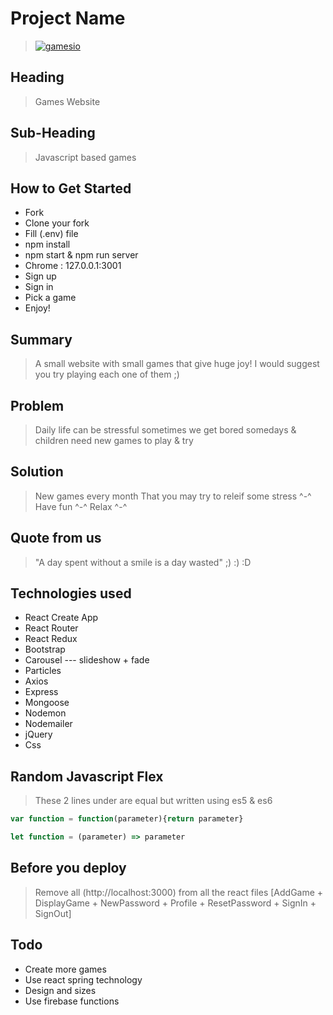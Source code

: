 # Project Name #
  > [![gamesio](https://i.postimg.cc/7Y1YVQFd/banner.png)](https://gamesio.herokuapp.com/)

## Heading ##
  > Games Website

## Sub-Heading ##
  > Javascript based games

## How to Get Started ##
*  Fork
*  Clone your fork
*  Fill (.env) file
*  npm install
*  npm start & npm run server
*  Chrome : 127.0.0.1:3001
*  Sign up
*  Sign in
*  Pick a game
*  Enjoy!

## Summary ##
  > A small website with small games that give huge joy! I would suggest you try playing each one of them ;)

## Problem ##
  > Daily life can be stressful sometimes we get bored somedays & children need new games to play & try

## Solution ##
  > New games every month That you may try to releif some stress ^-^ Have fun ^-^ Relax ^-^

## Quote from us ##
  > "A day spent without a smile is a day wasted" ;) :) :D

## Technologies used ##
*  React Create App
*  React Router
*  React Redux
*  Bootstrap
*  Carousel --- slideshow + fade
*  Particles
*  Axios
*  Express
*  Mongoose
*  Nodemon
*  Nodemailer
*  jQuery
*  Css

## Random Javascript Flex ##
  > These 2 lines under are equal but written using es5 & es6

```javascript
var function = function(parameter){return parameter}

let function = (parameter) => parameter
```
## Before you deploy ##
  > Remove all (http://localhost:3000) from all the react files [AddGame + DisplayGame + NewPassword + Profile + ResetPassword + SignIn + SignOut]

## Todo ##
*  Create more games
*  Use react spring technology
*  Design and sizes
*  Use firebase functions
